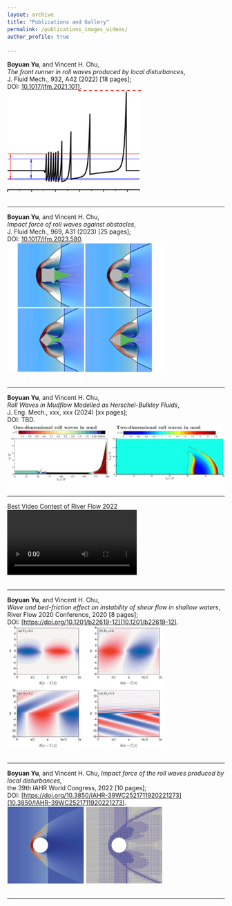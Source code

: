 ```yaml
---
layout: archive
title: "Publications and Gallery"
permalink: /publications_images_videos/
author_profile: true

---
```


<!-- ---

Relative vorticity on the sphere simulated with SpeedyWeather.jl using spherical harmonics. T682, 2048x1024 grid points (~20km horizontal resolution) on a full Gaussian grid.
<video src="https://raw.githubusercontent.com/milankl/milankl.github.io/main/files/ortho_europe.mp4" controls="controls" style="max-width: 700px;">
</video> -->

<!-- ---

Kelvin-wave induced equatorial current that gets unstable. 3200x800 grid points at a resolution of 2.5km. Tracer is only injected on the western boundary.
<video src="https://raw.githubusercontent.com/milankl/milankl.github.io/main/files/kelvin_instability.mp4" controls="controls" style="max-width: 700px;">
</video> -->



**Boyuan Yu**, and Vincent H. Chu,  
*The front runner in roll waves produced by local disturbances*,   
J. Fluid Mech., 932, A42 (2022) [18 pages];   
DOI: [10.1017/jfm.2021.1011](https://doi.org/10.1017/jfm.2021.1011).   
<img src="https://raw.githubusercontent.com/MGYBY/boyuanyu.github.io/master/images/jfm_1_figAbs.png" width="310px" >    
<br />   

---

**Boyuan Yu**, and Vincent H. Chu,  
*Impact force of roll waves against obstacles*,   
J. Fluid Mech., 969, A31 (2023) [25 pages];   
DOI: [10.1017/jfm.2023.580](https://doi.org/10.1017/jfm.2023.580).    
<img src="https://raw.githubusercontent.com/MGYBY/boyuanyu.github.io/master/images/jfm_2_figAbs.png" width="360px" >   
<br />   

---

**Boyuan Yu**, and Vincent H. Chu,  
*Roll Waves in Mudflow Modelled as Herschel-Bulkley Fluids*,   
J. Eng. Mech., xxx, xxx (2024) [xx pages];   
DOI: TBD.    
<img src="https://raw.githubusercontent.com/MGYBY/boyuanyu.github.io/master/images/JEM_2024-7.jpg" width="675px" >   
<br />  

---
Best Video Contest of River Flow 2022     
<video src="https://raw.githubusercontent.com/MGYBY/boyuanyu.github.io/master/images/jiang-jia-ravine_version2_1.mp4" controls="controls" style="max-width: 650px;">    
</video>   
<br />   

---

**Boyuan Yu**, and Vincent H. Chu,  
*Wave and bed-friction effect on instability of shear flow in shallow waters*,   
River Flow 2020 Conference, 2020 [8 pages];    
DOI: [https://doi.org/10.1201/b22619-12](10.1201/b22619-12).   
<img src="https://raw.githubusercontent.com/MGYBY/boyuanyu.github.io/master/images/RF2020_img.PNG" width="360px">     
<br />   

---

**Boyuan Yu**, and Vincent H. Chu, 
*Impact force of the roll waves produced by local disturbances*,    
the 39th IAHR World Congress, 2022 [10 pages];    
DOI: [https://doi.org/10.3850/IAHR-39WC2521711920221273](10.3850/IAHR-39WC2521711920221273).    
<img src="https://raw.githubusercontent.com/MGYBY/boyuanyu.github.io/master/images/iahr39_img.PNG" width="360px">     
<br />    

---